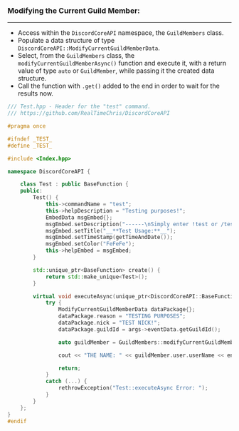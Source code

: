 ### **Modifying the Current Guild Member:**
---
- Access within the `DiscordCoreAPI` namespace, the `GuildMembers` class.
- Populate a data structure of type `DiscordCoreAPI::ModifyCurrentGuildMemberData`.
- Select, from the `GuildMembers` class, the `modifyCurrentGuildMemberAsync()` function and execute it, with a return value of type `auto` or `GuildMember`, while passing it the created data structure.
- Call the function with `.get()` added to the end in order to wait for the results now.

```cpp
/// Test.hpp - Header for the "test" command.
/// https://github.com/RealTimeChris/DiscordCoreAPI

#pragma once

#ifndef _TEST_
#define _TEST_

#include <Index.hpp>

namespace DiscordCoreAPI {

	class Test : public BaseFunction {
	public:
		Test() {
			this->commandName = "test";
			this->helpDescription = "Testing purposes!";
			EmbedData msgEmbed{};
			msgEmbed.setDescription("------\nSimply enter !test or /test!\n------");
			msgEmbed.setTitle("__**Test Usage:**__");
			msgEmbed.setTimeStamp(getTimeAndDate());
			msgEmbed.setColor("FeFeFe");
			this->helpEmbed = msgEmbed;
		}

		std::unique_ptr<BaseFunction> create() {
			return std::make_unique<Test>();
		}

		virtual void executeAsync(unique_ptr<DiscordCoreAPI::BaseFunctionArguments> args) {
			try {
				ModifyCurrentGuildMemberData dataPackage{};
				dataPackage.reason = "TESTING PURPOSES";
				dataPackage.nick = "TEST NICK!";
				dataPackage.guildId = args->eventData.getGuildId();

				auto guildMember = GuildMembers::modifyCurrentGuildMemberAsync(dataPackage).get();

				cout << "THE NAME: " << guildMember.user.userName << endl;

				return;
			}
			catch (...) {
				rethrowException("Test::executeAsync Error: ");
			}
		}
	};
}
#endif
```
